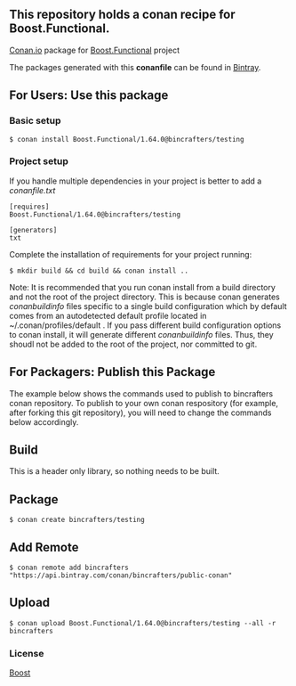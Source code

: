 ## This repository holds a conan recipe for Boost.Functional.

[Conan.io](https://conan.io) package for [Boost.Functional](https://github.com/Boostorg/Functional) project

The packages generated with this **conanfile** can be found in [Bintray](https://bintray.com/bincrafters/public-conan/Boost.Functional%3Abincrafters).

## For Users: Use this package

### Basic setup

    $ conan install Boost.Functional/1.64.0@bincrafters/testing

### Project setup

If you handle multiple dependencies in your project is better to add a *conanfile.txt*

    [requires]
    Boost.Functional/1.64.0@bincrafters/testing

    [generators]
    txt

Complete the installation of requirements for your project running:</small></span>

    $ mkdir build && cd build && conan install ..
	
Note: It is recommended that you run conan install from a build directory and not the root of the project directory.  This is because conan generates *conanbuildinfo* files specific to a single build configuration which by default comes from an autodetected default profile located in ~/.conan/profiles/default .  If you pass different build configuration options to conan install, it will generate different *conanbuildinfo* files.  Thus, they shoudl not be added to the root of the project, nor committed to git. 

## For Packagers: Publish this Package

The example below shows the commands used to publish to bincrafters conan repository. To publish to your own conan respository (for example, after forking this git repository), you will need to change the commands below accordingly. 

## Build  

This is a header only library, so nothing needs to be built.

## Package 

    $ conan create bincrafters/testing
	
## Add Remote

	$ conan remote add bincrafters "https://api.bintray.com/conan/bincrafters/public-conan"

## Upload

    $ conan upload Boost.Functional/1.64.0@bincrafters/testing --all -r bincrafters

### License
[Boost](LICENSE)
